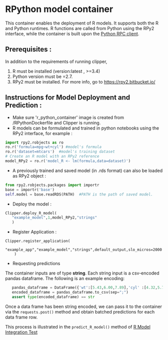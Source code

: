 # RPython model container 
This container enables the deployment of R models. It supports both the R and Python runtimes. R functions are called from Python using the RPy2 interface, while the container is built upon the [Python RPC client](https://github.com/ucbrise/clipper/blob/develop/containers/python/rpc.py).

## Prerequisites :
In addition to the requirements of running clipper, 

1. R must be installed (version:latest , >=3.4)
2. Python version must be =2.7. 
3. RPy2 must be installed. For more info, go to <https://rpy2.bitbucket.io/>

## Instructions for Model Deployment and Prediction :
- Make sure  'r_python_container' image is created from <clipper-root>/RPythonDockerfile and Clipper is running.
- R models can be formulated and trained in python notebooks using the RPy2 interface, for example :

```py
import rpy2.robjects as ro
ro.r('formula=mpg~wt+cyl') #model's formula
ro.r('dataset=mtcars')  #model's training dataset
# Create an R model with an RPy2 reference
model_RPy2 = ro.r('model_R <- lm(formula,data=dataset)') 
```
- A previously trained and saved model (in .rds format) can also be loaded as RPy2 object :

```py
from rpy2.robjects.packages import importr
base = importr('base')
self.model = base.readRDS(PATH)  #PATH is the path of saved model.
```

- Deploy the model :

```py
Clipper.deploy_R_model(
   "example_model",1,model_RPy2,"strings"
   )
```

- Register Application :

```
Clipper.register_application(
    "example_app","example_model","strings",default_output,slo_micros=2000
    )
 ```

- Requesting predictions

The container inputs are of type **string**. Each string input is a csv-encoded pandas dataframe. 
The following is an example encoding:
```py
   pandas_dataframe = DataFrame({'wt':[5.43,6.00,7.89],'cyl' :[4.32,5.76,7.90]})
   encoded_dataframe = pandas_dataframe.to_csv(sep=";")
   assert type(encoded_dataframe) == str
```

Once a data frame has been string encoded, we can pass it to the container via the `requests.post()` method and obtain batched predictions for each data frame row.

This process is illustrated in the `predict_R_model()` method of 
[R Model Integration Test](../../integration-tests/deploy_R_models.py)
